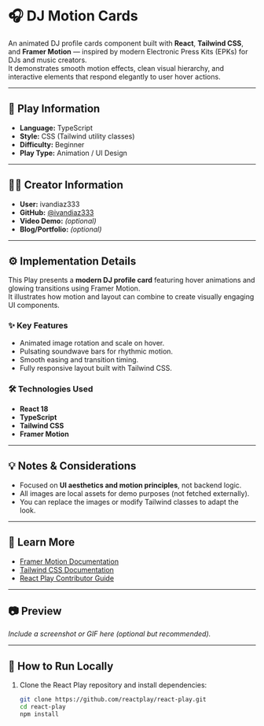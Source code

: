 # 🎧 DJ Motion Cards

An animated DJ profile cards component built with **React**, **Tailwind CSS**, and **Framer Motion** — inspired by modern Electronic Press Kits (EPKs) for DJs and music creators.  
It demonstrates smooth motion effects, clean visual hierarchy, and interactive elements that respond elegantly to user hover actions.

---

## 🧩 Play Information

- **Language:** TypeScript
- **Style:** CSS (Tailwind utility classes)
- **Difficulty:** Beginner
- **Play Type:** Animation / UI Design

---

## 👨‍🎤 Creator Information

- **User:** ivandiaz333
- **GitHub:** [@ivandiaz333](https://github.com/ivandiaz333)
- **Video Demo:** _(optional)_
- **Blog/Portfolio:** _(optional)_

---

## ⚙️ Implementation Details

This Play presents a **modern DJ profile card** featuring hover animations and glowing transitions using Framer Motion.  
It illustrates how motion and layout can combine to create visually engaging UI components.

### ✨ Key Features

- Animated image rotation and scale on hover.
- Pulsating soundwave bars for rhythmic motion.
- Smooth easing and transition timing.
- Fully responsive layout built with Tailwind CSS.

### 🛠️ Technologies Used

- **React 18**
- **TypeScript**
- **Tailwind CSS**
- **Framer Motion**

---

## 💡 Notes & Considerations

- Focused on **UI aesthetics and motion principles**, not backend logic.
- All images are local assets for demo purposes (not fetched externally).
- You can replace the images or modify Tailwind classes to adapt the look.

---

## 🧠 Learn More

- [Framer Motion Documentation](https://www.framer.com/motion/)
- [Tailwind CSS Documentation](https://tailwindcss.com/docs)
- [React Play Contributor Guide](https://docs.reactplay.io/)

---

## 📷 Preview

_Include a screenshot or GIF here (optional but recommended)._

---

## 🚀 How to Run Locally

1. Clone the React Play repository and install dependencies:
   ```bash
   git clone https://github.com/reactplay/react-play.git
   cd react-play
   npm install
   ```
